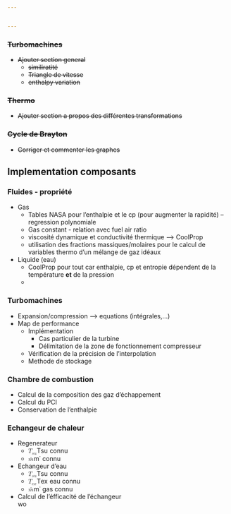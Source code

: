 ```yaml
---


---
```


<h3 id="turbomachines"><s>Turbomachines</s></h3>
<ul>
<li><s>Ajouter section general</s>
<ul>
<li><s>similiratité</s></li>
<li><s>Triangle de vitesse</s></li>
<li><s>enthalpy variation</s></li>
</ul>
</li>
</ul>
<h3 id="thermo"><s>Thermo</s></h3>
<ul>
<li><s>Ajouter section a propos des différentes transformations</s></li>
</ul>
<h3 id="cycle-de-brayton"><s>Cycle de Brayton</s></h3>
<ul>
<li><s>Corriger et commenter les graphes</s></li>
</ul>
<h2 id="implementation-composants">Implementation composants</h2>
<h3 id="fluides---propriété">Fluides - propriété</h3>
<ul>
<li>Gas
<ul>
<li>Tables NASA pour l’enthalpie et le cp (pour augmenter la rapidité) – regression polynomiale</li>
<li>Gas constant - relation avec fuel air ratio</li>
<li>viscosité dynamique et conductivité thermique --&gt; CoolProp</li>
<li>utilisation des fractions massiques/molaires pour le calcul de variables thermo d’un mélange de gaz idéaux</li>
</ul>
</li>
<li>Liquide (eau)
<ul>
<li>CoolProp pour tout car enthalpie,  cp et entropie dépendent de la température <strong>et</strong> de la pression</li>
<li></li>
</ul>
</li>
</ul>
<h3 id="turbomachines-1">Turbomachines</h3>
<ul>
<li>Expansion/compression --&gt; equations (intégrales,…)</li>
<li>Map de performance
<ul>
<li>Implémentation
<ul>
<li>Cas particulier de la turbine</li>
<li>Délimitation de la zone de fonctionnement compresseur</li>
</ul>
</li>
<li>Vérification de la précision de l’interpolation</li>
<li>Methode de stockage</li>
</ul>
</li>
</ul>
<h3 id="chambre-de-combustion">Chambre de combustion</h3>
<ul>
<li>Calcul de la composition des gaz d’échappement</li>
<li>Calcul du PCI</li>
<li>Conservation de l’enthalpie</li>
</ul>
<h3 id="echangeur-de-chaleur">Echangeur de chaleur</h3>
<ul>
<li>Regenerateur
<ul>
<li><span class="katex--inline"><span class="katex"><span class="katex-mathml"><math><semantics><mrow><msub><mi>T</mi><mrow><mi>s</mi><mi>u</mi></mrow></msub></mrow><annotation encoding="application/x-tex">T_{su}</annotation></semantics></math></span><span class="katex-html" aria-hidden="true"><span class="base"><span class="strut" style="height: 0.83333em; vertical-align: -0.15em;"></span><span class="mord"><span class="mord mathdefault" style="margin-right: 0.13889em;">T</span><span class="msupsub"><span class="vlist-t vlist-t2"><span class="vlist-r"><span class="vlist" style="height: 0.151392em;"><span class="" style="top: -2.55em; margin-left: -0.13889em; margin-right: 0.05em;"><span class="pstrut" style="height: 2.7em;"></span><span class="sizing reset-size6 size3 mtight"><span class="mord mtight"><span class="mord mathdefault mtight">s</span><span class="mord mathdefault mtight">u</span></span></span></span></span><span class="vlist-s">​</span></span><span class="vlist-r"><span class="vlist" style="height: 0.15em;"><span class=""></span></span></span></span></span></span></span></span></span></span> connu</li>
<li><span class="katex--inline"><span class="katex"><span class="katex-mathml"><math><semantics><mrow><mover accent="true"><mi>m</mi><mo>˙</mo></mover></mrow><annotation encoding="application/x-tex">\dot{m}</annotation></semantics></math></span><span class="katex-html" aria-hidden="true"><span class="base"><span class="strut" style="height: 0.66786em; vertical-align: 0em;"></span><span class="mord accent"><span class="vlist-t"><span class="vlist-r"><span class="vlist" style="height: 0.66786em;"><span class="" style="top: -3em;"><span class="pstrut" style="height: 3em;"></span><span class="mord"><span class="mord mathdefault">m</span></span></span><span class="" style="top: -3em;"><span class="pstrut" style="height: 3em;"></span><span class="accent-body" style="left: -0.13889em;">˙</span></span></span></span></span></span></span></span></span></span> connu</li>
</ul>
</li>
<li>Echangeur d’eau
<ul>
<li><span class="katex--inline"><span class="katex"><span class="katex-mathml"><math><semantics><mrow><msub><mi>T</mi><mrow><mi>s</mi><mi>u</mi></mrow></msub></mrow><annotation encoding="application/x-tex">T_{su}</annotation></semantics></math></span><span class="katex-html" aria-hidden="true"><span class="base"><span class="strut" style="height: 0.83333em; vertical-align: -0.15em;"></span><span class="mord"><span class="mord mathdefault" style="margin-right: 0.13889em;">T</span><span class="msupsub"><span class="vlist-t vlist-t2"><span class="vlist-r"><span class="vlist" style="height: 0.151392em;"><span class="" style="top: -2.55em; margin-left: -0.13889em; margin-right: 0.05em;"><span class="pstrut" style="height: 2.7em;"></span><span class="sizing reset-size6 size3 mtight"><span class="mord mtight"><span class="mord mathdefault mtight">s</span><span class="mord mathdefault mtight">u</span></span></span></span></span><span class="vlist-s">​</span></span><span class="vlist-r"><span class="vlist" style="height: 0.15em;"><span class=""></span></span></span></span></span></span></span></span></span></span> connu</li>
<li><span class="katex--inline"><span class="katex"><span class="katex-mathml"><math><semantics><mrow><msub><mi>T</mi><mrow><mi>e</mi><mi>x</mi></mrow></msub></mrow><annotation encoding="application/x-tex">T_{ex}</annotation></semantics></math></span><span class="katex-html" aria-hidden="true"><span class="base"><span class="strut" style="height: 0.83333em; vertical-align: -0.15em;"></span><span class="mord"><span class="mord mathdefault" style="margin-right: 0.13889em;">T</span><span class="msupsub"><span class="vlist-t vlist-t2"><span class="vlist-r"><span class="vlist" style="height: 0.151392em;"><span class="" style="top: -2.55em; margin-left: -0.13889em; margin-right: 0.05em;"><span class="pstrut" style="height: 2.7em;"></span><span class="sizing reset-size6 size3 mtight"><span class="mord mtight"><span class="mord mathdefault mtight">e</span><span class="mord mathdefault mtight">x</span></span></span></span></span><span class="vlist-s">​</span></span><span class="vlist-r"><span class="vlist" style="height: 0.15em;"><span class=""></span></span></span></span></span></span></span></span></span></span> eau connu</li>
<li><span class="katex--inline"><span class="katex"><span class="katex-mathml"><math><semantics><mrow><mover accent="true"><mi>m</mi><mo>˙</mo></mover></mrow><annotation encoding="application/x-tex">\dot{m}</annotation></semantics></math></span><span class="katex-html" aria-hidden="true"><span class="base"><span class="strut" style="height: 0.66786em; vertical-align: 0em;"></span><span class="mord accent"><span class="vlist-t"><span class="vlist-r"><span class="vlist" style="height: 0.66786em;"><span class="" style="top: -3em;"><span class="pstrut" style="height: 3em;"></span><span class="mord"><span class="mord mathdefault">m</span></span></span><span class="" style="top: -3em;"><span class="pstrut" style="height: 3em;"></span><span class="accent-body" style="left: -0.13889em;">˙</span></span></span></span></span></span></span></span></span></span> gas connu</li>
</ul>
</li>
<li>Calcul de l’éfficacité de l’échangeur<br>
wo</li>
</ul>

<!--stackedit_data:
eyJoaXN0b3J5IjpbLTEwOTc1NDU4NThdfQ==
-->
